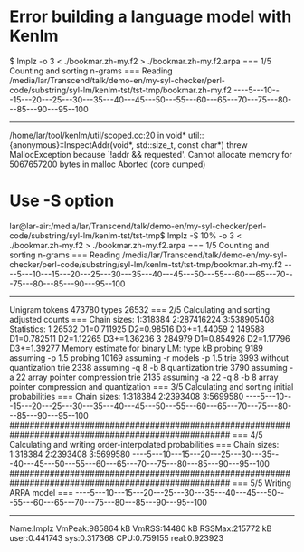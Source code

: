 # Error building a language model with Kenlm

$ lmplz -o 3 < ./bookmar.zh-my.f2 > ./bookmar.zh-my.f2.arpa
=== 1/5 Counting and sorting n-grams ===
Reading /media/lar/Transcend/talk/demo-en/my-syl-checker/perl-code/substring/syl-lm/kenlm-tst/tst-tmp/bookmar.zh-my.f2
----5---10---15---20---25---30---35---40---45---50---55---60---65---70---75---80---85---90---95--100
****************************************************************************************************
/home/lar/tool/kenlm/util/scoped.cc:20 in void* util::{anonymous}::InspectAddr(void*, std::size_t, const char*) threw MallocException because `!addr && requested'.
Cannot allocate memory for 5067657200 bytes in malloc
Aborted (core dumped)

# Use -S option

lar@lar-air:/media/lar/Transcend/talk/demo-en/my-syl-checker/perl-code/substring/syl-lm/kenlm-tst/tst-tmp$ lmplz -S 10% -o 3 < ./bookmar.zh-my.f2 > ./bookmar.zh-my.f2.arpa
=== 1/5 Counting and sorting n-grams ===
Reading /media/lar/Transcend/talk/demo-en/my-syl-checker/perl-code/substring/syl-lm/kenlm-tst/tst-tmp/bookmar.zh-my.f2
----5---10---15---20---25---30---35---40---45---50---55---60---65---70---75---80---85---90---95--100
****************************************************************************************************
Unigram tokens 473780 types 26532
=== 2/5 Calculating and sorting adjusted counts ===
Chain sizes: 1:318384 2:287416224 3:538905408
Statistics:
1 26532 D1=0.711925 D2=0.98516 D3+=1.44059
2 149588 D1=0.782511 D2=1.12265 D3+=1.36236
3 284979 D1=0.854926 D2=1.17796 D3+=1.39277
Memory estimate for binary LM:
type       kB
probing  9189 assuming -p 1.5
probing 10169 assuming -r models -p 1.5
trie     3993 without quantization
trie     2338 assuming -q 8 -b 8 quantization 
trie     3790 assuming -a 22 array pointer compression
trie     2135 assuming -a 22 -q 8 -b 8 array pointer compression and quantization
=== 3/5 Calculating and sorting initial probabilities ===
Chain sizes: 1:318384 2:2393408 3:5699580
----5---10---15---20---25---30---35---40---45---50---55---60---65---70---75---80---85---90---95--100
####################################################################################################
=== 4/5 Calculating and writing order-interpolated probabilities ===
Chain sizes: 1:318384 2:2393408 3:5699580
----5---10---15---20---25---30---35---40---45---50---55---60---65---70---75---80---85---90---95--100
####################################################################################################
=== 5/5 Writing ARPA model ===
----5---10---15---20---25---30---35---40---45---50---55---60---65---70---75---80---85---90---95--100
****************************************************************************************************
Name:lmplz	VmPeak:985864 kB	VmRSS:14480 kB	RSSMax:215772 kB	user:0.441743	sys:0.317368	CPU:0.759155	real:0.923923
